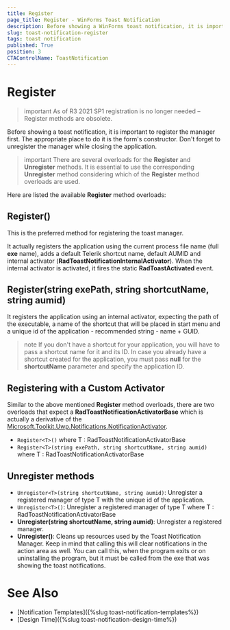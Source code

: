 ```yaml
---
title: Register
page_title: Register - WinForms Toast Notification
description: Before showing a WinForms toast notification, it is important to register the manager first. Learn how to do it.  
slug: toast-notification-register
tags: toast notification
published: True
position: 3 
CTAControlName: ToastNotification
---
```


# Register

>important As of R3 2021 SP1 registration is no longer needed – Register methods are obsolete.

Before showing a toast notification, it is important to register the manager first. The appropriate place to do it is the form's constructor. Don't forget to unregister the manager while closing the application.

>important There are several overloads for the **Register** and **Unregister** methods. It is essential to use the corresponding **Unregister** method considering which of the **Register** method overloads are used. 

Here are listed the available **Register** method overloads:

## Register()

This is the preferred method for registering the toast manager.

It actually registers the application using the current process file name (full **exe** name), adds a default Telerik shortcut name, default AUMID and internal activator (**RadToastNotificationInternalActivator**). When the internal activator is activated, it fires the static **RadToastActivated** event. 

## Register(string exePath, string shortcutName, string aumid)

It registers the application using an internal activator, expecting the path of the executable, a name of the shortcut that will be placed in start menu and a unique id of the application - recommended string - name + GUID.

>note If you don't have a shortcut for your application, you will have to pass a shortcut name for it and its ID. In case you already have a shortcut created for the application, you must pass **null** for the **shortcutName** parameter and specify the application ID. 

## Registering with a Custom Activator 

Similar to the above mentioned **Register** method overloads, there are two overloads that expect a **RadToastNotificationActivatorBase** which is actually a derivative of the [Microsoft.Toolkit.Uwp.Notifications.NotificationActivator](https://docs.microsoft.com/en-us/windows/uwp/design/shell/tiles-and-notifications/send-local-toast-desktop?tabs=msix-sparse).

* `Register<T>()` where T : RadToastNotificationActivatorBase
* `Register<T>(string exePath, string shortcutName, string aumid)` where T : RadToastNotificationActivatorBase

## Unregister methods

* `Unregister<T>(string shortcutName, string aumid)`: Unregister a registered manager of type T with the unique id of the application.
* `Unregister<T>()`: Unregister a registered manager of type T where T : RadToastNotificationActivatorBase
* **Unregister(string shortcutName, string aumid)**: Unregister a registered manager.
* **Unregister()**: Cleans up resources used by the Toast Notification Manager. Keep in mind that calling this will clear notifications in the action area as well. You can call this, when the program exits or on uninstalling the program, but it must be called from the exe that was showing the toast notifications.


# See Also

* [Notification Templates]({%slug toast-notification-templates%})
* [Design Time]({%slug toast-notification-design-time%})
 
        
